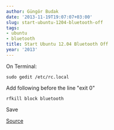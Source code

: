 ```yaml
---
author: Güngör Budak
date: '2013-11-19T19:07:07+03:00'
slug: start-ubuntu-1204-bluetooth-off
tags:
- ubuntu
- bluetooth
title: Start Ubuntu 12.04 Bluetooth Off
year: '2013'
---
```


On Terminal:

    sudo gedit /etc/rc.local

Add following before the line "exit 0"

```
rfkill block bluetooth
```

Save

[Source](http://askubuntu.com/a/2568)
